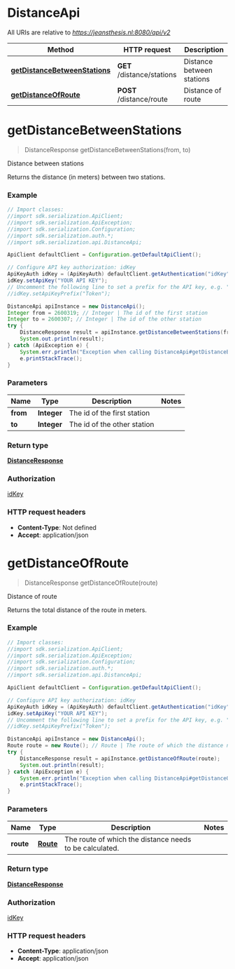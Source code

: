 # DistanceApi

All URIs are relative to *https://jeansthesis.nl:8080/api/v2*

Method | HTTP request | Description
------------- | ------------- | -------------
[**getDistanceBetweenStations**](DistanceApi.md#getDistanceBetweenStations) | **GET** /distance/stations | Distance between stations
[**getDistanceOfRoute**](DistanceApi.md#getDistanceOfRoute) | **POST** /distance/route | Distance of route


<a name="getDistanceBetweenStations"></a>
# **getDistanceBetweenStations**
> DistanceResponse getDistanceBetweenStations(from, to)

Distance between stations

Returns the distance (in meters) between two stations.

### Example
```java
// Import classes:
//import sdk.serialization.ApiClient;
//import sdk.serialization.ApiException;
//import sdk.serialization.Configuration;
//import sdk.serialization.auth.*;
//import sdk.serialization.api.DistanceApi;

ApiClient defaultClient = Configuration.getDefaultApiClient();

// Configure API key authorization: idKey
ApiKeyAuth idKey = (ApiKeyAuth) defaultClient.getAuthentication("idKey");
idKey.setApiKey("YOUR API KEY");
// Uncomment the following line to set a prefix for the API key, e.g. "Token" (defaults to null)
//idKey.setApiKeyPrefix("Token");

DistanceApi apiInstance = new DistanceApi();
Integer from = 2600319; // Integer | The id of the first station
Integer to = 2600307; // Integer | The id of the other station
try {
    DistanceResponse result = apiInstance.getDistanceBetweenStations(from, to);
    System.out.println(result);
} catch (ApiException e) {
    System.err.println("Exception when calling DistanceApi#getDistanceBetweenStations");
    e.printStackTrace();
}
```

### Parameters

Name | Type | Description  | Notes
------------- | ------------- | ------------- | -------------
 **from** | **Integer**| The id of the first station |
 **to** | **Integer**| The id of the other station |

### Return type

[**DistanceResponse**](DistanceResponse.md)

### Authorization

[idKey](../README.md#idKey)

### HTTP request headers

 - **Content-Type**: Not defined
 - **Accept**: application/json

<a name="getDistanceOfRoute"></a>
# **getDistanceOfRoute**
> DistanceResponse getDistanceOfRoute(route)

Distance of route

Returns the total distance of the route in meters.

### Example
```java
// Import classes:
//import sdk.serialization.ApiClient;
//import sdk.serialization.ApiException;
//import sdk.serialization.Configuration;
//import sdk.serialization.auth.*;
//import sdk.serialization.api.DistanceApi;

ApiClient defaultClient = Configuration.getDefaultApiClient();

// Configure API key authorization: idKey
ApiKeyAuth idKey = (ApiKeyAuth) defaultClient.getAuthentication("idKey");
idKey.setApiKey("YOUR API KEY");
// Uncomment the following line to set a prefix for the API key, e.g. "Token" (defaults to null)
//idKey.setApiKeyPrefix("Token");

DistanceApi apiInstance = new DistanceApi();
Route route = new Route(); // Route | The route of which the distance needs to be calculated.
try {
    DistanceResponse result = apiInstance.getDistanceOfRoute(route);
    System.out.println(result);
} catch (ApiException e) {
    System.err.println("Exception when calling DistanceApi#getDistanceOfRoute");
    e.printStackTrace();
}
```

### Parameters

Name | Type | Description  | Notes
------------- | ------------- | ------------- | -------------
 **route** | [**Route**](Route.md)| The route of which the distance needs to be calculated. |

### Return type

[**DistanceResponse**](DistanceResponse.md)

### Authorization

[idKey](../README.md#idKey)

### HTTP request headers

 - **Content-Type**: application/json
 - **Accept**: application/json

